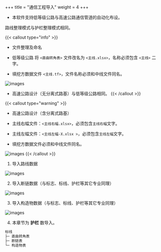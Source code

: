 +++
title = "通信工程导入"
weight = 4
+++

- 本软件支持低等级公路与高速公路通信管道的自动化布设。

路线整理模式与护栏整理模式相同。

{{< callout type="info" >}}
- 文件整理及命名

- 低等级公路 将 `<直曲转角表>` 文件改名为 `<主线.xlsx>`，名称必须包含 `<主线>` 二字。

- 填挖方数据文件 `<主线.tf>`，文件名称必须和中线文件同名。

![images](/img/docs/import/guardrail/Low-grade.webp)

- 高速公路设计（无分离式路基）与低等级公路相同。
{{< /callout >}}

{{< callout type="warning" >}}
- 高速公路设计（含分离式路基）

- 主线右幅文件：`<主线右幅.xlsx>`，必须包含`主线右幅`文字。

- 主线左幅文件：`<主线左幅-X.xlsx >`，必须包含`主线左幅`文字。

- 填挖方数据文件必须和中线文件同名。

![images](/img/docs/import/guardrail/highway1.webp)
{{< /callout >}}

1. 导入路线数据

![images](/img/docs/import/communication/communication-line.webp)

2. 导入断链数据（与标志、标线、护栏等其它专业同理）

![images](/img/docs/import/communication/communication-line-cut.webp)

3. 导入构造物数据（与标志、标线、护栏等其它专业同理）

![images](/img/docs/import/communication/communication-bridge.webp)

4. 本章节为 **护栏** 数导入。

```txt
标线
├─ 直曲转角表
├─ 断链表
└─ 构造物表
```

